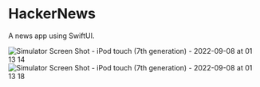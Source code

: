 # HackerNews

A news app using SwiftUI.

![Simulator Screen Shot - iPod touch (7th generation) - 2022-09-08 at 01 13 14](https://user-images.githubusercontent.com/39402639/188963703-ec80ac25-c42d-4376-af5e-3067cdb0b31a.png)
![Simulator Screen Shot - iPod touch (7th generation) - 2022-09-08 at 01 13 18](https://user-images.githubusercontent.com/39402639/188963710-fac7937e-c2bf-4d91-bbdd-fe26026988ad.png)
